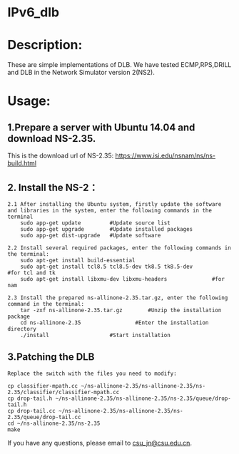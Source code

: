 # IPv6_dlb

# Description: 
  
These are simple implementations of DLB.
We have tested ECMP,RPS,DRILL and DLB in the Network Simulator version 2(NS2).


# Usage:

## 1.Prepare a server with Ubuntu 14.04 and download NS-2.35.
This is the download url of NS-2.35: https://www.isi.edu/nsnam/ns/ns-build.html

## 2. Install the NS-2： 
	2.1 After installing the Ubuntu system, firstly update the software and libraries in the system, enter the following commands in the terminal
		sudo app-get update 		#Update source list
		sudo app-get upgrade 		#Update installed packages
		sudo app-get dist-upgrade 	#Update software

	2.2 Install several required packages, enter the following commands in the terminal:
		sudo apt-get install build-essential
		sudo apt-get install tcl8.5 tcl8.5-dev tk8.5 tk8.5-dev 			#for tcl and tk
		sudo apt-get install libxmu-dev libxmu-headers 				#for nam

	2.3 Install the prepared ns-allinone-2.35.tar.gz, enter the following command in the terminal:
		tar -zxf ns-allinone-2.35.tar.gz 		#Unzip the installation package
		cd ns-allinone-2.35 				#Enter the installation directory
		./install 					#Start installation



## 3.Patching the DLB
	Replace the switch with the files you need to modify:

	cp classifier-mpath.cc ~/ns-allinone-2.35/ns-allinone-2.35/ns-2.35/classifier/classifier-mpath.cc
	cp drop-tail.h ~/ns-allinone-2.35/ns-allinone-2.35/ns-2.35/queue/drop-tail.h
	cp drop-tail.cc ~/ns-allinone-2.35/ns-allinone-2.35/ns-2.35/queue/drop-tail.cc
	cd ~/ns-allinone-2.35/ns-2.35
	make
		
If you have any questions, please email to csu_jn@csu.edu.cn. 
